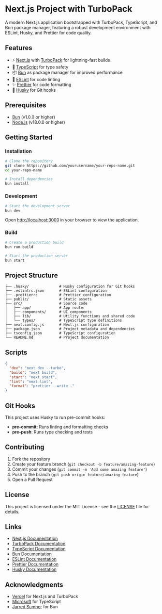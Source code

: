 # Next.js Project with TurboPack

A modern Next.js application bootstrapped with TurboPack, TypeScript, and Bun package manager, featuring a robust development environment with ESLint, Husky, and Prettier for code quality.

## Features

- ⚡️ [Next.js](https://nextjs.org/) with [TurboPack](https://turbo.build/pack) for lightning-fast builds
- 🧰 [TypeScript](https://www.typescriptlang.org/) for type safety
- 📦 [Bun](https://bun.sh/) as package manager for improved performance
- 🧹 [ESLint](https://eslint.org/) for code linting
- ✨ [Prettier](https://prettier.io/) for code formatting
- 🐶 [Husky](https://typicode.github.io/husky/) for Git hooks

## Prerequisites

- [Bun](https://bun.sh/) (v1.0.0 or higher)
- [Node.js](https://nodejs.org/) (v18.0.0 or higher)

## Getting Started

### Installation

```bash
# Clone the repository
git clone https://github.com/yourusername/your-repo-name.git
cd your-repo-name

# Install dependencies
bun install
```

### Development

```bash
# Start the development server
bun dev
```

Open [http://localhost:3000](http://localhost:3000) in your browser to view the application.

### Build

```bash
# Create a production build
bun run build

# Start the production server
bun start
```

## Project Structure

```
├── .husky/              # Husky configuration for Git hooks
├── .eslintrc.json       # ESLint configuration
├── .prettierrc          # Prettier configuration
├── public/              # Static assets
├── src/                 # Source code
│   ├── app/             # App router
│   ├── components/      # UI components
│   ├── lib/             # Utility functions and shared code
│   └── types/           # TypeScript type definitions
├── next.config.js       # Next.js configuration
├── package.json         # Project metadata and dependencies
├── tsconfig.json        # TypeScript configuration
└── README.md            # Project documentation
```

## Scripts

```json
{
  "dev": "next dev --turbo",
  "build": "next build",
  "start": "next start",
  "lint": "next lint",
  "format": "prettier --write ."
}
```

## Git Hooks

This project uses Husky to run pre-commit hooks:

- **pre-commit**: Runs linting and formatting checks
- **pre-push**: Runs type checking and tests

## Contributing

1. Fork the repository
2. Create your feature branch (`git checkout -b feature/amazing-feature`)
3. Commit your changes (`git commit -m 'Add some amazing feature'`)
4. Push to the branch (`git push origin feature/amazing-feature`)
5. Open a Pull Request

## License

This project is licensed under the MIT License - see the [LICENSE](./LICENSE) file for details.

## Links

- [Next.js Documentation](https://nextjs.org/docs)
- [TurboPack Documentation](https://turbo.build/pack/docs)
- [TypeScript Documentation](https://www.typescriptlang.org/docs/)
- [Bun Documentation](https://bun.sh/docs)
- [ESLint Documentation](https://eslint.org/docs/user-guide/)
- [Prettier Documentation](https://prettier.io/docs/en/)
- [Husky Documentation](https://typicode.github.io/husky/)

## Acknowledgments

- [Vercel](https://vercel.com/) for Next.js and TurboPack
- [Microsoft](https://www.microsoft.com/) for TypeScript
- [Jarred Sumner](https://github.com/jarred-sumner) for Bun